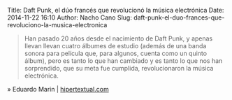 Title: Daft Punk, el dúo francés que revolucionó la música electrónica
Date: 2014-11-22 16:10
Author: Nacho Cano
Slug: daft-punk-el-duo-frances-que-revoluciono-la-musica-electronica

> Han pasado 20 años desde el nacimiento de Daft Punk, y apenas llevan
> llevan cuatro álbumes de estudio (además de una banda sonora para
> película que, para algunos, cuenta como un quinto álbum), pero es
> tanto lo que han cambiado y es tanto lo que nos han sorprendido, que
> su meta fue cumplida, revolucionaron la música electrónica.

» Eduardo Marin | [hipertextual.com][]

  [hipertextual.com]: http://hipertextual.com/2014/11/daft-punk
    "Daft Punk, el dúo francés que revolucionó la música electrónica"
